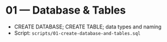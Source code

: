 # 01 — Database & Tables

- CREATE DATABASE; CREATE TABLE; data types and naming
- Script: `scripts/01-create-database-and-tables.sql`
